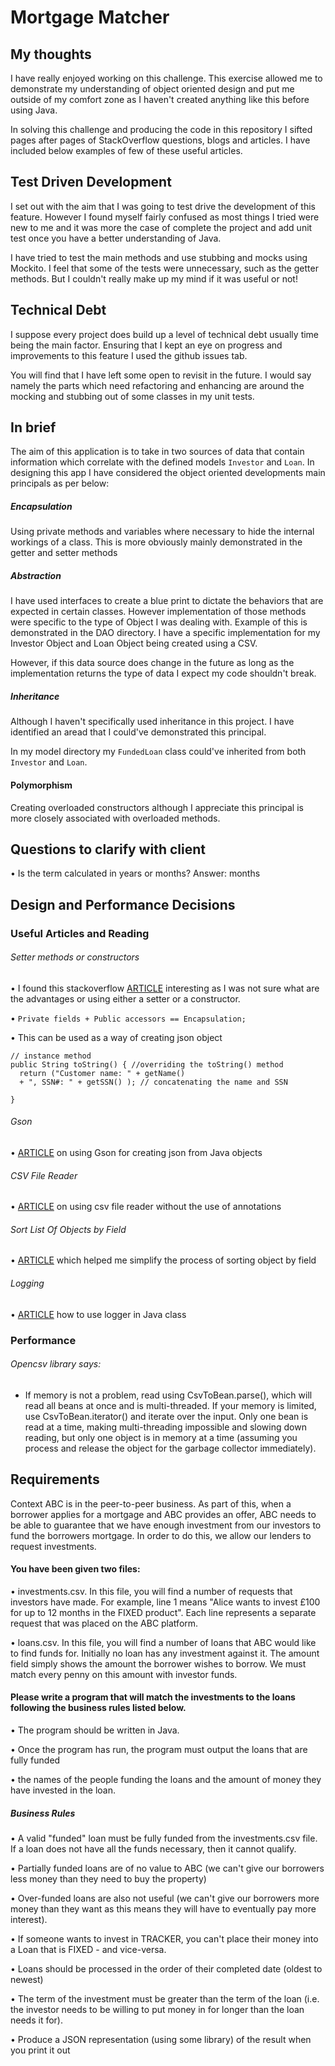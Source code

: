 # Mortgage Matcher

## My thoughts 

I have really enjoyed working on this challenge. This exercise allowed me to demonstrate my understanding of
object oriented design and put me outside of my comfort zone as I haven't created anything like this before using
Java.

In solving this challenge and producing the code in this repository I sifted pages after pages of StackOverflow questions, 
blogs and articles. I have included below examples of few of these useful articles.

## Test Driven Development

I set out with the aim that I was going to test drive the development of this feature. However I found myself fairly confused
as most things I tried were new to me and it was more the case of complete the project and add unit test once you have
a better understanding of Java.

I have tried to test the main methods and use stubbing and mocks using Mockito. I feel that some of the tests were unnecessary, 
such as the getter methods. But I couldn't really make up my mind if it was useful or not!

## Technical Debt

I suppose every project does build up a level of technical debt usually time being the main factor. Ensuring that I kept 
an eye on progress and improvements to this feature I used the github issues tab.

You will find that I have left some open to revisit in the future. I would say namely the parts which need refactoring and 
enhancing are around the mocking and stubbing out of some classes in my unit tests.

## In brief 

The aim of this application is to take in two sources of data that contain information which correlate with the defined models `Investor` and `Loan`.
In designing this app I have considered the object oriented developments main principals as per below:


##### Encapsulation

Using private methods and variables where necessary to hide the internal workings of a class. This is more obviously mainly demonstrated
in the getter and setter methods

##### Abstraction

I have used interfaces to create a blue print to dictate the behaviors that are expected in certain classes. However implementation of those methods were specific
to the type of Object I was dealing with. Example of this is demonstrated in the DAO directory. I have a specific implementation for 
my Investor Object and Loan Object being created using a CSV. 

However, if this data source does change in the future as long as the implementation returns the type of data I expect my code shouldn't break.


##### Inheritance

Although I haven't specifically used inheritance in this project. I have identified an aread that I could've demonstrated
this principal. 

In my model directory my `FundedLoan` class could've inherited from both `Investor` and `Loan`.


#### Polymorphism

Creating overloaded constructors although I appreciate this principal is more closely associated with overloaded methods.


## Questions to clarify with client

• Is the term calculated in years or months?
    Answer: months

## Design and Performance Decisions

### Useful Articles and Reading

###### Setter methods or constructors 

• I found this stackoverflow [ARTICLE](https://stackoverflow.com/questions/19359548/setter-methods-or-constructors) interesting as I was not sure what are the advantages
or using either a setter or a constructor. 

• ```Private fields + Public accessors == Encapsulation;```

• This can be used as a way of creating json object 

```` 
// instance method
public String toString() { //overriding the toString() method 
  return ("Customer name: " + getName() 
  + ", SSN#: " + getSSN() ); // concatenating the name and SSN

}
 ````
 
###### Gson 

• [ARTICLE](http://www.vogella.com/tutorials/JavaLibrary-Gson/article.html) on using Gson for 
creating json from Java objects

###### CSV File Reader

• [ARTICLE](https://www.callicoder.com/java-read-write-csv-file-opencsv/) on using csv file reader
without the use of annotations

###### Sort List Of Objects by Field


• [ARTICLE](https://www.codebyamir.com/blog/sort-list-of-objects-by-field-java) which helped me simplify the process of sorting object by field


###### Logging

• [ARTICLE](https://stackoverflow.com/questions/5950557/good-examples-using-java-util-logging) how to use logger in Java class

### Performance

###### Opencsv library says: 

- If memory is not a problem, read using CsvToBean.parse(), which will read all beans at once 
and is multi-threaded. If your memory is limited, use CsvToBean.iterator() and iterate over the input. Only one bean 
is read at a time, making multi-threading impossible and slowing down reading, but only one object is in memory at a
time (assuming you process and release the object for the garbage collector immediately).


## Requirements

Context
ABC is in the peer-to-peer business. As part of this, when a borrower applies for a mortgage and ABC provides 
an offer, ABC needs to be able to guarantee that we have enough investment from our investors to fund the borrowers 
mortgage. In order to do this, we allow our lenders to request investments.

#### You have been given two files:

• investments.csv. In this file, you will find a number of requests that investors have made. For example, line 1 means 
"Alice wants to invest £100 for up to 12 months in the FIXED product". Each line represents a separate request that was 
placed on the ABC platform.

• loans.csv. In this file, you will find a number of loans that ABC would like to find funds for. Initially no loan 
has any investment against it. The amount field simply shows the amount the borrower wishes to borrow. We must match every 
penny on this amount with investor funds.


#### Please write a program that will match the investments to the loans following the business rules listed below. 

• The program should be written in Java. 

• Once the program has run, the program must output the loans that are fully funded

• the names of the people funding the loans and the amount of money they have invested in the loan.


##### Business Rules

• A valid "funded" loan must be fully funded from the investments.csv file. If a loan does not have all the funds 
necessary, then it cannot qualify.

• Partially funded loans are of no value to ABC (we can't give our borrowers less money than they need to 
buy the property)

• Over-funded loans are also not useful (we can't give our borrowers more money than they want as this means they will 
have to eventually pay more interest).

• If someone wants to invest in TRACKER, you can't place their money into a Loan that is FIXED - and vice-versa.

• Loans should be processed in the order of their completed date (oldest to newest)

• The term of the investment must be greater than the term of the loan (i.e. the investor needs to
be willing to put money in for longer than the loan needs it for).

• Produce a JSON representation (using some library) of the result when you print it out
